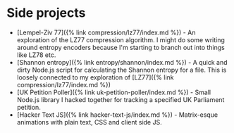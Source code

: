# Side projects

- [Lempel-Ziv 77]({% link compression/lz77/index.md %}) - An exploration of the LZ77 compression algorithm. I might do some writing around entropy encoders because I'm starting to branch out into things like LZ78 etc.
- [Shannon entropy]({% link entropy/shannon/index.md %}) - A quick and dirty Node.js script for calculating the Shannon entropy for a file. This is loosely connected to my exploration of [LZ77]({% link compression/lz77/index.md %})
- [UK Petition Poller]({% link uk-petition-poller/index.md %}) - Small Node.js library I hacked together for tracking a specified UK Parliament petition.
- [Hacker Text JS]({% link hacker-text-js/index.md %}) - Matrix-esque animations with plain text, CSS and client side JS.
